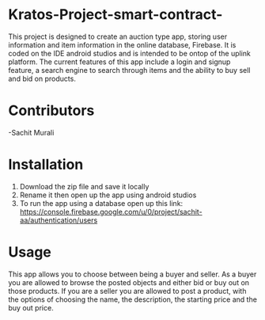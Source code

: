 # Kratos-Project-smart-contract-

This project is designed to create an auction type app, storing user information and item information in the online database, Firebase. It is coded on the IDE android studios and is intended to be ontop of the uplink platform. The current features of this app include a login and signup feature, a search engine to search through items and the ability to buy sell and bid on products.

# Contributors

-Sachit Murali


# Installation 

1. Download the zip file and save it locally
2. Rename it then open up the app using android studios
3. To run the app using a database open up this link: https://console.firebase.google.com/u/0/project/sachit-aa/authentication/users 


# Usage 

This app allows you to choose between being a buyer and seller. As a buyer you are allowed to browse the posted objects and either bid or buy out on those products. If you are a seller you are allowed to post a product, with the options of choosing the name, the description, the starting price and the buy out price.



